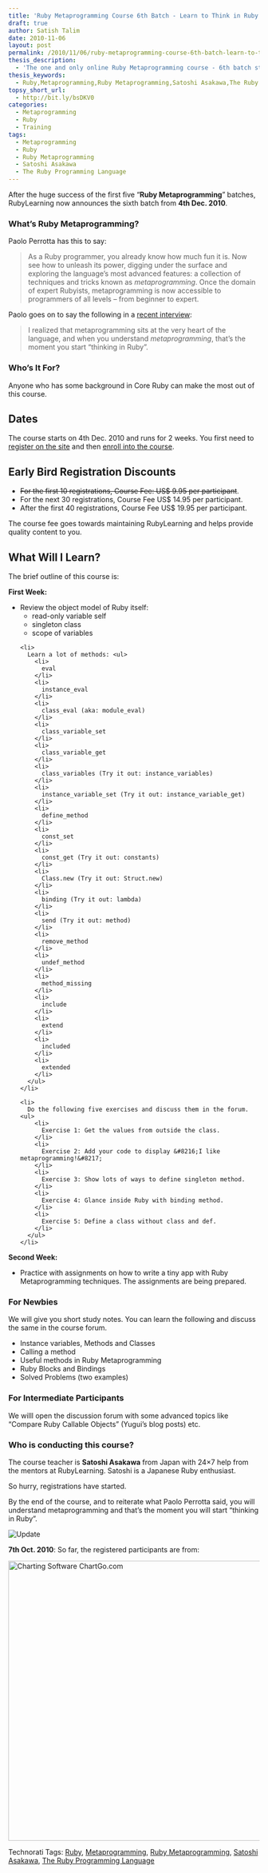 ```yaml
---
title: 'Ruby Metaprogramming Course 6th Batch - Learn to Think in Ruby'
draft: true
author: Satish Talim
date: 2010-11-06
layout: post
permalink: /2010/11/06/ruby-metaprogramming-course-6th-batch-learn-to-think-in-ruby/
thesis_description:
  - 'The one and only online Ruby Metaprogramming course - 6th batch starts from 4th Dec. 2010.'
thesis_keywords:
  - Ruby,Metaprogramming,Ruby Metaprogramming,Satoshi Asakawa,The Ruby Programming Language
topsy_short_url:
  - http://bit.ly/bsDKV0
categories:
  - Metaprogramming
  - Ruby
  - Training
tags:
  - Metaprogramming
  - Ruby
  - Ruby Metaprogramming
  - Satoshi Asakawa
  - The Ruby Programming Language
---
```

<div>
  <p>
    <span class="drop_cap">A</span>fter the huge success of the first five &#8220;<strong>Ruby Metaprogramming</strong>&#8221; batches, RubyLearning now announces the sixth batch from <b>4th Dec. 2010</b>.
  </p>
  
  <h3>
    What&#8217;s Ruby Metaprogramming?
  </h3>
  
  <p>
    Paolo Perrotta has this to say:
  </p>
  
  <blockquote>
    <p>
      As a Ruby programmer, you already know how much fun it is. Now see how to unleash its power, digging under the surface and exploring the language&#8217;s most advanced features: a collection of techniques and tricks known as <em>metaprogramming</em>. Once the domain of expert Rubyists, metaprogramming is now accessible to programmers of all levels &#8211; from beginner to expert.
    </p>
  </blockquote>
  
  <p>
    Paolo goes on to say the following in a <a href="http://rubylearning.com/blog/2009/07/01/interview-author-paolo-perrotta/">recent interview</a>:
  </p>
  
  <blockquote>
    <p>
      I realized that metaprogramming sits at the very heart of the language, and when you understand <em>metaprogramming</em>, that&#8217;s the moment you start &#8220;thinking in Ruby&#8221;.
    </p>
  </blockquote>
  
  <h3>
    Who&#8217;s It For?
  </h3>
  
  <p>
    Anyone who has some background in Core Ruby can make the most out of this course.
  </p>
  
  <h2>
    Dates
  </h2>
  
  <p>
    The course starts on 4th Dec. 2010 and runs for 2 weeks. You first need to <a href="http://rubylearning.org/">register on the site</a> and then <a href="http://rubylearning.org/class/course/view.php?id=66">enroll into the course</a>.
  </p>
  
  <h2>
    Early Bird Registration Discounts
  </h2>
  
  <ul>
    <li>
      <span style="text-decoration: line-through">For the first 10 registrations, Course Fee: US$ 9.95 per participant</span>.
    </li>
    <li>
      For the next 30 registrations, Course Fee US$ 14.95 per participant.
    </li>
    <li>
      After the first 40 registrations, Course Fee US$ 19.95 per participant.
    </li>
  </ul>
  
  <p>
    The course fee goes towards maintaining RubyLearning and helps provide quality content to you.
  </p>
  
  <h2>
    What Will I Learn?
  </h2>
  
  <p>
    The brief outline of this course is:
  </p>
  
  <p>
    <b>First Week:</b>
  </p>
  
  <ul>
    <li>
      Review the object model of Ruby itself: <ul>
        <li>
          read-only variable self
        </li>
        <li>
          singleton class
        </li>
        <li>
          scope of variables
        </li>
      </ul>
    </li>
    
    <li>
      Learn a lot of methods: <ul>
        <li>
          eval
        </li>
        <li>
          instance_eval
        </li>
        <li>
          class_eval (aka: module_eval)
        </li>
        <li>
          class_variable_set
        </li>
        <li>
          class_variable_get
        </li>
        <li>
          class_variables (Try it out: instance_variables)
        </li>
        <li>
          instance_variable_set (Try it out: instance_variable_get)
        </li>
        <li>
          define_method
        </li>
        <li>
          const_set
        </li>
        <li>
          const_get (Try it out: constants)
        </li>
        <li>
          Class.new (Try it out: Struct.new)
        </li>
        <li>
          binding (Try it out: lambda)
        </li>
        <li>
          send (Try it out: method)
        </li>
        <li>
          remove_method
        </li>
        <li>
          undef_method
        </li>
        <li>
          method_missing
        </li>
        <li>
          include
        </li>
        <li>
          extend
        </li>
        <li>
          included
        </li>
        <li>
          extended
        </li>
      </ul>
    </li>
    
    <li>
      Do the following five exercises and discuss them in the forum. <ul>
        <li>
          Exercise 1: Get the values from outside the class.
        </li>
        <li>
          Exercise 2: Add your code to display &#8216;I like metaprogramming!&#8217;
        </li>
        <li>
          Exercise 3: Show lots of ways to define singleton method.
        </li>
        <li>
          Exercise 4: Glance inside Ruby with binding method.
        </li>
        <li>
          Exercise 5: Define a class without class and def.
        </li>
      </ul>
    </li>
  </ul>
  
  <p>
    <b>Second Week:</b>
  </p>
  
  <ul>
    <li>
      Practice with assignments on how to write a tiny app with Ruby Metaprogramming techniques. The assignments are being prepared.
    </li>
  </ul>
  
  <h3>
    For Newbies
  </h3>
  
  <p>
    We will give you short study notes. You can learn the following and discuss the same in the course forum.
  </p>
  
  <ul>
    <li>
      Instance variables, Methods and Classes
    </li>
    <li>
      Calling a method
    </li>
    <li>
      Useful methods in Ruby Metaprogramming
    </li>
    <li>
      Ruby Blocks and Bindings
    </li>
    <li>
      Solved Problems (two examples)
    </li>
  </ul>
  
  <h3>
    For Intermediate Participants
  </h3>
  
  <p>
    We willl open the discussion forum with some advanced topics like &#8220;Compare Ruby Callable Objects&#8221; (Yugui&#8217;s blog posts) etc.
  </p>
  
  <h3>
    Who is conducting this course?
  </h3>
  
  <p>
    The course teacher is <b>Satoshi Asakawa</b> from Japan with 24&#215;7 help from the mentors at RubyLearning. Satoshi is a Japanese Ruby enthusiast.
  </p>
  
  <p>
    So hurry, registrations have started.
  </p>
  
  <p class="alert">
    By the end of the course, and to reiterate what Paolo Perrotta said, you will understand metaprogramming and that&#8217;s the moment you will start &#8220;thinking in Ruby&#8221;.
  </p>
  
  <p>
    <img src='http://rubylearning.com/images/update.jpg' style="border: 0px none ;" alt="Update" title="Update" />
  </p>
  
  <p>
    <b>7th Oct. 2010</b>: So far, the registered participants are from:
  </p>
  
  <p>
    <a href="http://www.chartgo.com/linkshare.do?id=d1e4426faa"> <img src="http://www.chartgo.com/link.do?id=d1e4426faa" title="ChartGo.com" alt="Charting Software ChartGo.com" style="border:0" width="560" /></a>
  </p>
</div>

Technorati Tags: <a href="http://technorati.com/tag/Ruby" rel="tag">Ruby</a>, <a href="http://technorati.com/tag/Metaprogramming" rel="tag">Metaprogramming</a>, <a href="http://technorati.com/tag/Ruby+Metaprogramming" rel="tag">Ruby Metaprogramming</a>, <a href="http://technorati.com/tag/Satoshi+Asakawa" rel="tag">Satoshi Asakawa</a>, <a href="http://technorati.com/tag/The+Ruby+Programming+Language" rel="tag">The Ruby Programming Language</a>
